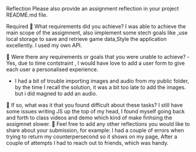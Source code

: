 Reflection
Please also provide an assignment reflection in your project README.md file.

Required
🎯 What requirements did you achieve?
I was able to achieve the main scope of the assigmnent, also iimplement some stech goals like ,use local storage to save and retrieve game data,Style the application excellently.
I used  my own API.


🎯 Were there any requirements or goals that you were unable to achieve?
-Yes, due to time contstraint , I would have love to add a user form to give each user a personalised experience.
- I had a bit of trouble importing images and audio from my public folder, by the time I recall the solution, it was a bit too late to add the images. but i did magned to add an audio.

🎯 If so, what was it that you found difficult about these tasks?
I still have some issues writing JS up the top of  my head, I found myself going back and forth to class videos and demo which kind of make finhsing the assigmnet slower.
🏹 Feel free to add any other reflections you would like to share about your submission, for example:
I had a couple of errors when trying to return my counterpersecond so it shows on my page, After a couple of attempts I had to reach out to friends, which was handy.